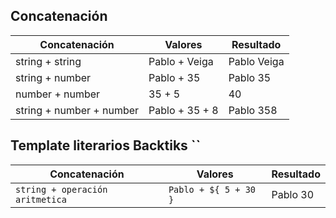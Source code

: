 ## Concatenación

 | Concatenación | Valores | Resultado |
 |-------|---|----|
 | string + string | Pablo + Veiga | Pablo Veiga |
 | string + number | Pablo + 35 | Pablo 35 |
 | number + number | 35 + 5 | 40 |
 | string + number + number | Pablo + 35 + 8 | Pablo 358 |


 ## Template literarios Backtiks ``

 | Concatenación | Valores | Resultado |
 |-------|---|----|
 | `string + operación aritmetica` | `Pablo + ${ 5 + 30 }` | Pablo 30 |